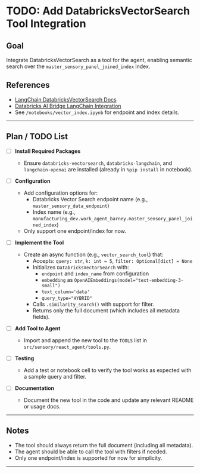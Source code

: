 # TODO: Add DatabricksVectorSearch Tool Integration

## Goal
Integrate DatabricksVectorSearch as a tool for the agent, enabling semantic search over the `master_sensory_panel_joined_index` index.

## References
- [LangChain DatabricksVectorSearch Docs](https://python.langchain.com/docs/integrations/vectorstores/databricks_vector_search/)
- [Databricks AI Bridge LangChain Integration](https://github.com/databricks/databricks-ai-bridge/tree/main/integrations/langchain/src/databricks_langchain)
- See `/notebooks/vector_index.ipynb` for endpoint and index details.

---

## Plan / TODO List

- [ ] **Install Required Packages**
  - Ensure `databricks-vectorsearch`, `databricks-langchain`, and `langchain-openai` are installed (already in `%pip install` in notebook).

- [ ] **Configuration**
  - Add configuration options for:
    - Databricks Vector Search endpoint name (e.g., `master_sensory_data_endpoint`)
    - Index name (e.g., `manufacturing_dev.work_agent_barney.master_sensory_panel_joined_index`)
  - Only support one endpoint/index for now.

- [ ] **Implement the Tool**
  - Create an async function (e.g., `vector_search_tool`) that:
    - Accepts: `query: str`, `k: int = 5`, `filter: Optional[dict] = None`
    - Initializes `DatabricksVectorSearch` with:
      - `endpoint` and `index_name` from configuration
      - `embedding` as `OpenAIEmbeddings(model="text-embedding-3-small")`
      - `text_column='data'`
      - `query_type="HYBRID"`
    - Calls `.similarity_search()` with support for filter.
    - Returns only the full document (which includes all metadata fields).

- [ ] **Add Tool to Agent**
  - Import and append the new tool to the `TOOLS` list in `src/sensory/react_agent/tools.py`.

- [ ] **Testing**
  - Add a test or notebook cell to verify the tool works as expected with a sample query and filter.

- [ ] **Documentation**
  - Document the new tool in the code and update any relevant README or usage docs.

---

## Notes

- The tool should always return the full document (including all metadata).
- The agent should be able to call the tool with filters if needed.
- Only one endpoint/index is supported for now for simplicity.

---
